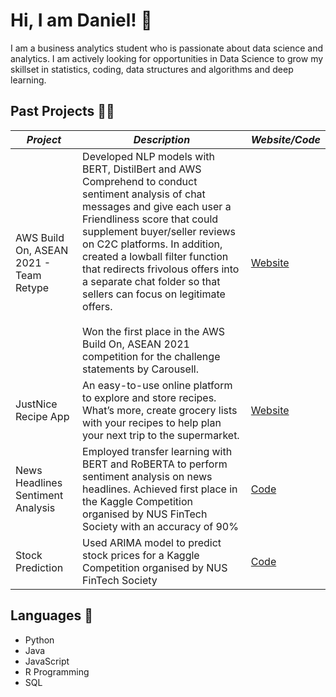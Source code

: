 # Hi, I am Daniel! 👋

I am a business analytics student who is passionate about data science and analytics. I am actively looking for opportunities in Data Science to grow my skillset in statistics, coding, data structures and algorithms and deep learning.  

## Past Projects 👨‍💻
| *Project*  | *Description* | *Website/Code* |
| ------------- | ------------- | ------------- |
| AWS Build On, ASEAN 2021 - Team Retype  | Developed NLP models with BERT, DistilBert and AWS Comprehend to conduct sentiment analysis of chat messages and give each user a Friendliness score that could supplement buyer/seller reviews on C2C platforms. In addition, created a lowball filter function that redirects frivolous offers into a separate chat folder so that sellers can focus on legitimate offers. <br /><br /> Won the first place in the AWS Build On, ASEAN 2021 competition for the challenge statements by Carousell. | [Website](https://www.retype.sg/)  |
| JustNice Recipe App  | An easy-to-use online platform to explore and store recipes. What’s more, create grocery lists with your recipes to help plan your next trip to the supermarket. | [Website](https://justnice.herokuapp.com/)  |
| News Headlines Sentiment Analysis  | Employed transfer learning with BERT and RoBERTA to perform sentiment analysis on news headlines. Achieved first place in the Kaggle Competition organised by NUS FinTech Society with an accuracy of 90% | [Code](../blob/main/News%20Headlines%20Sentiment%20Analysis) |
| Stock Prediction  | Used ARIMA model to predict stock prices for a Kaggle Competition organised by NUS FinTech Society  | [Code](../blob/main/Stock%20Prediction) |


## Languages 💬
- Python
- Java
- JavaScript
- R Programming
- SQL
